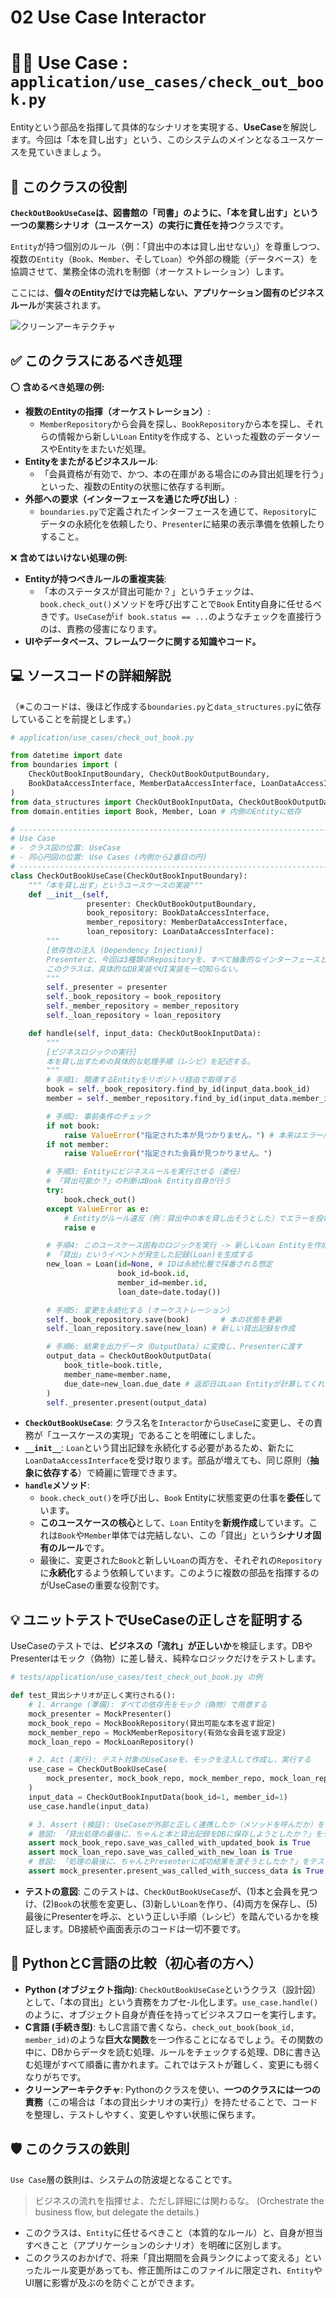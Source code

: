 # 02 Use Case Interactor

# 👨‍🏫 Use Case : `application/use_cases/check_out_book.py`

Entityという部品を指揮して具体的なシナリオを実現する、**UseCase**を解説します。今回は「本を貸し出す」という、このシステムのメインとなるユースケースを見ていきましょう。

## 🎯 このクラスの役割

**`CheckOutBookUseCase`は、図書館の「司書」のように、「本を貸し出す」という一つの業務シナリオ（ユースケース）の実行に責任を持つ**クラスです。

`Entity`が持つ個別のルール（例：「貸出中の本は貸し出せない」）を尊重しつつ、複数の`Entity`（`Book`、`Member`、そして`Loan`）や外部の機能（データベース）を協調させて、業務全体の流れを制御（オーケストレーション）します。

ここには、**個々のEntityだけでは完結しない、アプリケーション固有のビジネスルール**が実装されます。

![クリーンアーキテクチャ](../クリーンアーキテクチャ.png)

## ✅ このクラスにあるべき処理

⭕️ **含めるべき処理の例:**

- **複数のEntityの指揮（オーケストレーション）**:
    - `MemberRepository`から会員を探し、`BookRepository`から本を探し、それらの情報から新しい`Loan` Entityを作成する、といった複数のデータソースやEntityをまたいだ処理。
- **Entityをまたがるビジネスルール**:
    - 「会員資格が有効で、かつ、本の在庫がある場合にのみ貸出処理を行う」といった、複数のEntityの状態に依存する判断。
- **外部への要求（インターフェースを通じた呼び出し）**:
    - `boundaries.py`で定義されたインターフェースを通じて、`Repository`にデータの永続化を依頼したり、`Presenter`に結果の表示準備を依頼したりすること。

❌ **含めてはいけない処理の例:**

- **Entityが持つべきルールの重複実装**:
    - 「本のステータスが貸出可能か？」というチェックは、`book.check_out()`メソッドを呼び出すことで`Book` Entity自身に任せるべきです。`UseCase`が`if book.status == ...`のようなチェックを直接行うのは、責務の侵害になります。
- **UIやデータベース、フレームワークに関する知識やコード。**

## 💻 ソースコードの詳細解説

（※このコードは、後ほど作成する`boundaries.py`と`data_structures.py`に依存していることを前提とします。）

```python
# application/use_cases/check_out_book.py

from datetime import date
from boundaries import (
    CheckOutBookInputBoundary, CheckOutBookOutputBoundary,
    BookDataAccessInterface, MemberDataAccessInterface, LoanDataAccessInterface
)
from data_structures import CheckOutBookInputData, CheckOutBookOutputData
from domain.entities import Book, Member, Loan # 内側のEntityに依存

# -----------------------------------------------------------------------------
# Use Case
# - クラス図の位置: UseCase
# - 同心円図の位置: Use Cases (内側から2番目の円)
# -----------------------------------------------------------------------------
class CheckOutBookUseCase(CheckOutBookInputBoundary):
    """「本を貸し出す」というユースケースの実装"""
    def __init__(self,
                 presenter: CheckOutBookOutputBoundary,
                 book_repository: BookDataAccessInterface,
                 member_repository: MemberDataAccessInterface,
                 loan_repository: LoanDataAccessInterface):
        """
        [依存性の注入 (Dependency Injection)]
        Presenterと、今回は3種類のRepositoryを、すべて抽象的なインターフェースとして受け取る。
        このクラスは、具体的なDB実装やUI実装を一切知らない。
        """
        self._presenter = presenter
        self._book_repository = book_repository
        self._member_repository = member_repository
        self._loan_repository = loan_repository

    def handle(self, input_data: CheckOutBookInputData):
        """
        [ビジネスロジックの実行]
        本を貸し出すための具体的な処理手順（レシピ）を記述する。
        """
        # 手順1: 関連するEntityをリポジトリ経由で取得する
        book = self._book_repository.find_by_id(input_data.book_id)
        member = self._member_repository.find_by_id(input_data.member_id)

        # 手順2: 事前条件のチェック
        if not book:
            raise ValueError("指定された本が見つかりません。") # 本来はエラー用Presenterを呼ぶ
        if not member:
            raise ValueError("指定された会員が見つかりません。")

        # 手順3: Entityにビジネスルールを実行させる（委任）
        # 「貸出可能か？」の判断はBook Entity自身が行う
        try:
            book.check_out()
        except ValueError as e:
            # Entityがルール違反（例：貸出中の本を貸し出そうとした）でエラーを投げたら、それを捕捉して処理する
            raise e

        # 手順4: このユースケース固有のロジックを実行 -> 新しいLoan Entityを作成
        # 「貸出」というイベントが発生した記録(Loan)を生成する
        new_loan = Loan(id=None, # IDは永続化層で採番される想定
                        book_id=book.id,
                        member_id=member.id,
                        loan_date=date.today())

        # 手順5: 変更を永続化する (オーケストレーション)
        self._book_repository.save(book)       # 本の状態を更新
        self._loan_repository.save(new_loan) # 新しい貸出記録を作成

        # 手順6: 結果を出力データ（OutputData）に変換し、Presenterに渡す
        output_data = CheckOutBookOutputData(
            book_title=book.title,
            member_name=member.name,
            due_date=new_loan.due_date # 返却日はLoan Entityが計算してくれる
        )
        self._presenter.present(output_data)

```

- **`CheckOutBookUseCase`**: クラス名を`Interactor`から`UseCase`に変更し、その責務が「ユースケースの実現」であることを明確にしました。
- **`__init__`**: `Loan`という貸出記録を永続化する必要があるため、新たに`LoanDataAccessInterface`を受け取ります。部品が増えても、同じ原則（**抽象に依存する**）で綺麗に管理できます。
- **`handle`メソッド**:
    - `book.check_out()`を呼び出し、`Book` Entityに状態変更の仕事を**委任**しています。
    - **このユースケースの核心**として、`Loan` Entityを**新規作成**しています。これは`Book`や`Member`単体では完結しない、この「貸出」という**シナリオ固有のルール**です。
    - 最後に、変更された`Book`と新しい`Loan`の両方を、それぞれの`Repository`に**永続化**するよう依頼しています。このように複数の部品を指揮するのがUseCaseの重要な役割です。

## 💡 ユニットテストでUseCaseの正しさを証明する

UseCaseのテストでは、**ビジネスの「流れ」が正しいか**を検証します。DBやPresenterはモック（偽物）に差し替え、純粋なロジックだけをテストします。

```python
# tests/application/use_cases/test_check_out_book.py の例

def test_貸出シナリオが正しく実行される():
    # 1. Arrange (準備): すべての依存先をモック（偽物）で用意する
    mock_presenter = MockPresenter()
    mock_book_repo = MockBookRepository(貸出可能な本を返す設定)
    mock_member_repo = MockMemberRepository(有効な会員を返す設定)
    mock_loan_repo = MockLoanRepository()

    # 2. Act (実行): テスト対象のUseCaseを、モックを注入して作成し、実行する
    use_case = CheckOutBookUseCase(
        mock_presenter, mock_book_repo, mock_member_repo, mock_loan_repo
    )
    input_data = CheckOutBookInputData(book_id=1, member_id=1)
    use_case.handle(input_data)

    # 3. Assert (検証): UseCaseが外部と正しく連携したか（メソッドを呼んだか）を確認
    # 意図: 「貸出処理の最後に、ちゃんと本と貸出記録をDBに保存しようとしたか？」をテスト
    assert mock_book_repo.save_was_called_with_updated_book is True
    assert mock_loan_repo.save_was_called_with_new_loan is True
    # 意図: 「処理の最後に、ちゃんとPresenterに成功結果を渡そうとしたか？」をテスト
    assert mock_presenter.present_was_called_with_success_data is True

```

- **テストの意図**: このテストは、`CheckOutBookUseCase`が、(1)本と会員を見つけ、(2)`Book`の状態を変更し、(3)新しい`Loan`を作り、(4)両方を保存し、(5)最後にPresenterを呼ぶ、という正しい手順（レシピ）を踏んでいるかを検証します。DB接続や画面表示のコードは一切不要です。

## 🐍 PythonとC言語の比較（初心者の方へ）

- **Python (オブジェクト指向)**: `CheckOutBookUseCase`というクラス（設計図）として、「本の貸出」という責務をカプセ-ル化します。`use_case.handle()`のように、オブジェクト自身が責任を持ってビジネスフローを実行します。
- **C言語 (手続き型)**: もしC言語で書くなら、`check_out_book(book_id, member_id)`のような**巨大な関数**を一つ作ることになるでしょう。その関数の中に、DBからデータを読む処理、ルールをチェックする処理、DBに書き込む処理がすべて順番に書かれます。これではテストが難しく、変更にも弱くなりがちです。
- **クリーンアーキテクチャ**: Pythonのクラスを使い、**一つのクラスには一つの責務**（この場合は「本の貸出シナリオの実行」）を持たせることで、コードを整理し、テストしやすく、変更しやすい状態に保ちます。

## 🛡️ このクラスの鉄則

`Use Case`層の鉄則は、システムの防波堤となることです。

> ビジネスの流れを指揮せよ、ただし詳細には関わるな。 (Orchestrate the business flow, but delegate the details.)
> 
- このクラスは、`Entity`に任せるべきこと（本質的なルール）と、自身が担当すべきこと（アプリケーションのシナリオ）を明確に区別します。
- このクラスのおかげで、将来「貸出期間を会員ランクによって変える」といったルール変更があっても、修正箇所はこのファイルに限定され、`Entity`やUI層に影響が及ぶのを防ぐことができます。